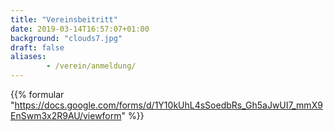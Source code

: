 ```yaml
---
title: "Vereinsbeitritt"
date: 2019-03-14T16:57:07+01:00
background: "clouds7.jpg"
draft: false
aliases:
        - /verein/anmeldung/
---
```

<!--<iframe src="https://docs.google.com/forms/d/1Y10kUhL4sSoedbRs_Gh5aJwUI7_mmX9EnSwm3x2R9AU/viewform" width="940" height="3000"></iframe>-->
{{% formular "https://docs.google.com/forms/d/1Y10kUhL4sSoedbRs_Gh5aJwUI7_mmX9EnSwm3x2R9AU/viewform" %}}
